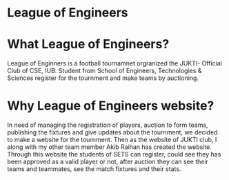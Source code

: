 # League of Engineers

# What League of Engineers?
<p>League of Enginners is a football tournamnet orgranized the JUKTI- Official Club of CSE, IUB. Student from School of Engineers, Technologies & Sciences register for the tournment and make teams by auctioning. </p>

# Why League of Engineers website?
<p>In need of managing the registration of players, auction to form teams, publishing the fixtures and give updates about the tournment, we decided to make a website for the tournment. Then as the website of JUKTI club, I along with my other team member Akib Raihan has created the website. Through this website the students of SETS can register, could see they has been approved as a valid player or not, after auction they can see their teams and teammates, see the match fixtures and their stats.</p>
